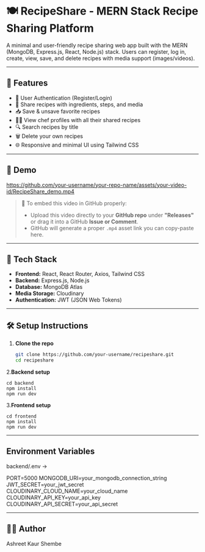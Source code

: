 # 🍽️ RecipeShare - MERN Stack Recipe Sharing Platform

A minimal and user-friendly recipe sharing web app built with the MERN (MongoDB, Express.js, React, Node.js) stack. Users can register, log in, create, view, save, and delete recipes with media support (images/videos).

---

## 🚀 Features

- 🔐 User Authentication (Register/Login)
- 🍲 Share recipes with ingredients, steps, and media
- 📥 Save & unsave favorite recipes
- 🧑‍🍳 View chef profiles with all their shared recipes
- 🔍 Search recipes by title
- 🗑️ Delete your own recipes
- 🌐 Responsive and minimal UI using Tailwind CSS

---

## 📸 Demo

https://github.com/your-username/your-repo-name/assets/your-video-id/RecipeShare_demo.mp4

> 📌 To embed this video in GitHub properly:
> - Upload this video directly to your **GitHub repo** under **"Releases"** or drag it into a GitHub **Issue or Comment**.
> - GitHub will generate a proper `.mp4` asset link you can copy-paste here.

---

## 🧪 Tech Stack

- **Frontend:** React, React Router, Axios, Tailwind CSS
- **Backend:** Express.js, Node.js
- **Database:** MongoDB Atlas
- **Media Storage:** Cloudinary
- **Authentication:** JWT (JSON Web Tokens)

---

## 🛠️ Setup Instructions

1. **Clone the repo**
   ```bash
   git clone https://github.com/your-username/recipeshare.git
   cd recipeshare

2.**Backend setup**
  
    cd backend
    npm install
    npm run dev

3.**Frontend setup**

    cd frontend
    npm install
    npm run dev
---

## Environment Variables
backend/.env ->

  PORT=5000
  MONGODB_URI=your_mongodb_connection_string
  JWT_SECRET=your_jwt_secret
  CLOUDINARY_CLOUD_NAME=your_cloud_name
  CLOUDINARY_API_KEY=your_api_key
  CLOUDINARY_API_SECRET=your_api_secret
  
---
## 🙋‍♀️ Author
  Ashreet Kaur Shembe

